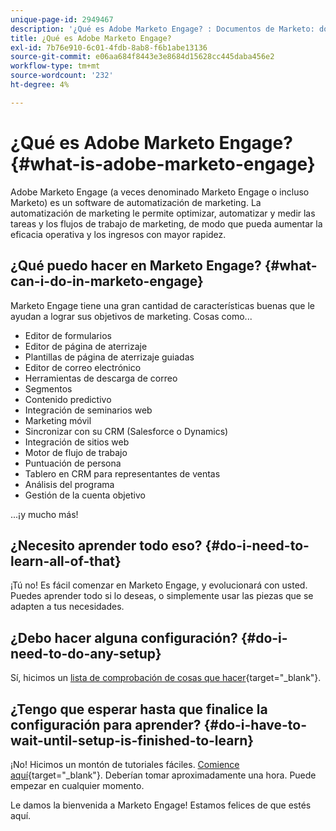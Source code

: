 ```yaml
---
unique-page-id: 2949467
description: '¿Qué es Adobe Marketo Engage? : Documentos de Marketo: documentación del producto'
title: ¿Qué es Adobe Marketo Engage?
exl-id: 7b76e910-6c01-4fdb-8ab8-f6b1abe13136
source-git-commit: e06aa684f8443e3e8684d15628cc445daba456e2
workflow-type: tm+mt
source-wordcount: '232'
ht-degree: 4%

---
```


# ¿Qué es Adobe Marketo Engage? {#what-is-adobe-marketo-engage}

Adobe Marketo Engage (a veces denominado Marketo Engage o incluso Marketo) es un software de automatización de marketing. La automatización de marketing le permite optimizar, automatizar y medir las tareas y los flujos de trabajo de marketing, de modo que pueda aumentar la eficacia operativa y los ingresos con mayor rapidez.

## ¿Qué puedo hacer en Marketo Engage? {#what-can-i-do-in-marketo-engage}

Marketo Engage tiene una gran cantidad de características buenas que le ayudan a lograr sus objetivos de marketing. Cosas como...

* Editor de formularios
* Editor de página de aterrizaje
* Plantillas de página de aterrizaje guiadas
* Editor de correo electrónico
* Herramientas de descarga de correo
* Segmentos
* Contenido predictivo
* Integración de seminarios web
* Marketing móvil
* Sincronizar con su CRM (Salesforce o Dynamics)
* Integración de sitios web
* Motor de flujo de trabajo
* Puntuación de persona
* Tablero en CRM para representantes de ventas
* Análisis del programa
* Gestión de la cuenta objetivo

...¡y mucho más!

## ¿Necesito aprender todo eso? {#do-i-need-to-learn-all-of-that}

¡Tú no! Es fácil comenzar en Marketo Engage, y evolucionará con usted. Puedes aprender todo si lo deseas, o simplemente usar las piezas que se adapten a tus necesidades.

## ¿Debo hacer alguna configuración? {#do-i-need-to-do-any-setup}

Sí, hicimos un [lista de comprobación de cosas que hacer](/help/marketo/getting-started/setup/setup-checklist.md){target=&quot;_blank&quot;}.

## ¿Tengo que esperar hasta que finalice la configuración para aprender? {#do-i-have-to-wait-until-setup-is-finished-to-learn}

¡No! Hicimos un montón de tutoriales fáciles. [Comience aquí](/help/marketo/getting-started/quick-wins/get-set-up-and-add-a-person.md){target=&quot;_blank&quot;}. Deberían tomar aproximadamente una hora. Puede empezar en cualquier momento.

Le damos la bienvenida a Marketo Engage! Estamos felices de que estés aquí.
